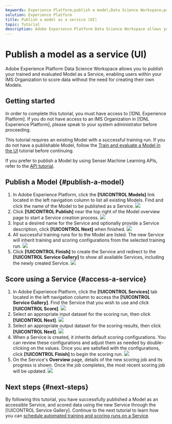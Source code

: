 ```yaml
---
keywords: Experience Platform;publish a model;Data Science Workspace;popular topics;score a service
solution: Experience Platform
title: Publish a model as a service (UI)
topic: Tutorial
description: Adobe Experience Platform Data Science Workspace allows you to publish your trained and evaluated Model as a Service, enabling users within your IMS Organization to score data without the need for creating their own Models.
---
```


# Publish a model as a service (UI)

Adobe Experience Platform Data Science Workspace allows you to publish your trained and evaluated Model as a Service, enabling users within your IMS Organization to score data without the need for creating their own Models.

## Getting started

In order to complete this tutorial, you must have access to [!DNL Experience Platform]. If you do not have access to an IMS Organization in [!DNL Experience Platform], please speak to your system administrator before proceeding.

This tutorial requires an existing Model with a successful training run. If you do not have a publishable Model, follow the [Train and evaluate a Model in the UI](./train-evaluate-model-ui.md) tutorial before continuing.

If you prefer to publish a Model by using Sensei Machine Learning APIs, refer to the [API tutorial](./publish-model-service-api.md).

## Publish a Model {#publish-a-model}

1.  In Adobe Experience Platform, click the **[!UICONTROL Models]** link located in the left navigation column to list all existing Models. Find and click the name of the Model to be published as a Service.
![](../images/models-recipes/publish-model/1_browse_model.png)
2.  Click **[!UICONTROL Publish]** near the top right of the Model overview page to start a Service creation process.
![](../images/models-recipes/publish-model/2_view_training_runs.png)
3.  Input a desired name for the Service and optionally provide a Service description, click **[!UICONTROL Next]** when finished.
![](../images/models-recipes/publish-model/3_configure_service.png)
4.  All successful training runs for to the Model are listed. The new Service will inherit training and scoring configurations from the selected training run. 
![](../images/models-recipes/publish-model/4_select_training_run.png)
5.  Click **[!UICONTROL Finish]** to create the Service and redirect to the **[!UICONTROL Service Gallery]** to show all available Services, including the newly created Service.
![](../images/models-recipes/publish-model/service_gallery.png)

## Score using a Service {#access-a-service}

1. In Adobe Experience Platform, click the **[!UICONTROL Services]** tab located in the left navigation column to access the **[!UICONTROL Service Gallery]**. Find the Service that you wish to use and click **[!UICONTROL Score]**.
![](../images/models-recipes/publish-model/click_to_score.png)
2. Select an appropriate input dataset for the scoring run, then click **[!UICONTROL Next]**.
![](../images/models-recipes/publish-model/6_scoring_input.png)
3. Select an appropriate output dataset for the scoring results, then click **[!UICONTROL Next]**.
![](../images/models-recipes/publish-model/7_scoring_output.png)
4. When a Service is created, it inherits default scoring configurations. You can review these configurations and adjust them as needed by double-clicking on the values. Once you are satisfied with the configurations, click **[!UICONTROL Finish]** to begin the scoring run.
![](../images/models-recipes/publish-model/8_scoring_configure.png)
5.  On the Service's **Overview** page, details of the new scoring job and its progress is shown. Once the job completes, the most recent scoring job will be updated.
![](../images/models-recipes/publish-model/score_pending.png)

## Next steps {#next-steps}

By following this tutorial, you have successfully published a Model as an accessible Service, and scored data using the new Service through the [!UICONTROL Service Gallery]. Continue to the next tutorial to learn how you can [schedule automated training and scoring runs on a Service](./schedule-models-ui.md).
